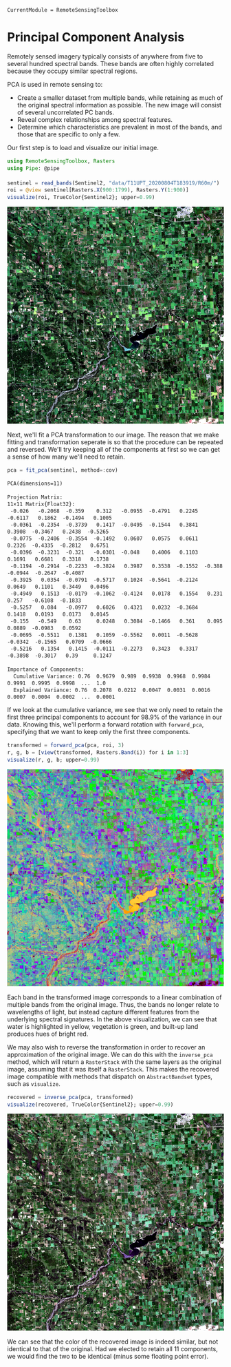 ```@meta
CurrentModule = RemoteSensingToolbox
```

# Principal Component Analysis

Remotely sensed imagery typically consists of anywhere from five to several hundred spectral bands. These bands are often highly correlated because they occupy similar spectral regions. 

PCA is used in remote sensing to:
- Create a smaller dataset from multiple bands, while retaining as much of the original spectral information as possible. The new image will consist of several uncorrelated PC bands.
- Reveal complex relationships among spectral features.
- Determine which characteristics are prevalent in most of the bands, and those that are specific to only a few.

Our first step is to load and visualize our initial image.

```julia
using RemoteSensingToolbox, Rasters
using Pipe: @pipe

sentinel = read_bands(Sentinel2, "data/T11UPT_20200804T183919/R60m/")
roi = @view sentinel[Rasters.X(900:1799), Rasters.Y(1:900)]
visualize(roi, TrueColor{Sentinel2}; upper=0.99)
```

![](figures/original.png)

Next, we'll fit a PCA transformation to our image. The reason that we make fitting and transformation seperate is so that the procedure can be repeated and reversed. We'll try keeping all of the components at first so we can get a sense of how many we'll need to retain. 

```julia
pca = fit_pca(sentinel, method=:cov)
```
```
PCA(dimensions=11) 

Projection Matrix:
11×11 Matrix{Float32}:
 -0.026   -0.2068  -0.359    0.312   -0.0955  -0.4791   0.2245  -0.6117   0.1862  -0.1494   0.1005
 -0.0361  -0.2354  -0.3739   0.1417  -0.0495  -0.1544   0.3841   0.3908  -0.3467   0.2438  -0.5265
 -0.0775  -0.2406  -0.3554  -0.1492   0.0607   0.0575   0.0611   0.2326  -0.4335  -0.2812   0.6751
 -0.0396  -0.3231  -0.321   -0.0301  -0.048    0.4006   0.1103   0.1691   0.6681   0.3318   0.1738
 -0.1194  -0.2914  -0.2233  -0.3824   0.3987   0.3538  -0.1552  -0.388   -0.0944  -0.2647  -0.4087
 -0.3925   0.0354  -0.0791  -0.5717   0.1024  -0.5641  -0.2124   0.0649   0.1101   0.3449   0.0496
 -0.4949   0.1513  -0.0179  -0.1062  -0.4124   0.0178   0.1554   0.231    0.257   -0.6108  -0.1833
 -0.5257   0.084   -0.0977   0.6026   0.4321   0.0232  -0.3684   0.1418   0.0193   0.0173   0.0145
 -0.155   -0.549    0.63     0.0248   0.3084  -0.1466   0.361    0.095    0.0889  -0.0983   0.0592
 -0.0695  -0.5511   0.1381   0.1059  -0.5562   0.0011  -0.5628  -0.0342  -0.1565   0.0709  -0.0666
 -0.5216   0.1354   0.1415  -0.0111  -0.2273   0.3423   0.3317  -0.3898  -0.3017   0.39     0.1247

Importance of Components:
  Cumulative Variance: 0.76  0.9679  0.989  0.9938  0.9968  0.9984  0.9991  0.9995  0.9998  ...  1.0
  Explained Variance: 0.76  0.2078  0.0212  0.0047  0.0031  0.0016  0.0007  0.0004  0.0002  ...  0.0001
```

If we look at the cumulative variance, we see that we only need to retain the first three principal components to account for 98.9% of the variance in our data. Knowing this, we'll perform a forward rotation with `forward_pca`, specifying that we want to keep only the first three components.

```julia
transformed = forward_pca(pca, roi, 3)
r, g, b = [view(transformed, Rasters.Band(i)) for i in 1:3]
visualize(r, g, b; upper=0.99)
```

![](figures/pca.png)

Each band in the transformed image corresponds to a linear combination of multiple bands from the original image. Thus, the bands no longer relate to wavelengths of light, but instead capture different features from the underlying spectral signatures. In the above visualization, we can see that water is highlighted in yellow, vegetation is green, and built-up land produces hues of bright red. 

We may also wish to reverse the transformation in order to recover an approximation of the original image. We can do this with the `inverse_pca` method, which will return a `RasterStack` with the same layers as the original image, assuming that it was itself a `RasterStack`. This makes the recovered image compatible with methods that dispatch on `AbstractBandset` types, such as `visualize`.

```julia
recovered = inverse_pca(pca, transformed)
visualize(recovered, TrueColor{Sentinel2}; upper=0.99)
```

![](figures/recovered.png)

We can see that the color of the recovered image is indeed similar, but not identical to that of the original. Had we elected to retain all 11 components, we would find the two to be identical (minus some floating point error).